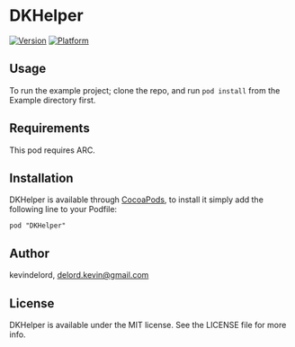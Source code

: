 # DKHelper

[![Version](http://cocoapod-badges.herokuapp.com/v/DKHelper/badge.png)](http://cocoadocs.org/docsets/DKHelper)
[![Platform](http://cocoapod-badges.herokuapp.com/p/DKHelper/badge.png)](http://cocoadocs.org/docsets/DKHelper)

## Usage

To run the example project; clone the repo, and run `pod install` from the Example directory first.

## Requirements

This pod requires ARC.

## Installation

DKHelper is available through [CocoaPods](http://cocoapods.org), to install
it simply add the following line to your Podfile:

    pod "DKHelper"

## Author

kevindelord, delord.kevin@gmail.com

## License

DKHelper is available under the MIT license. See the LICENSE file for more info.

